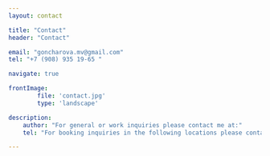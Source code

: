 ```yaml
---
layout: contact

title: "Contact"
header: "Contact"

email: "goncharova.mv@gmail.com"
tel: "+7 (908) 935 19-65 "

navigate: true

frontImage:
        file: 'contact.jpg'
        type: 'landscape'

description:
    author: "For general or work inquiries please contact me at:"
    tel: "For booking inquiries in the following locations please contact my representation on:"

---
```





